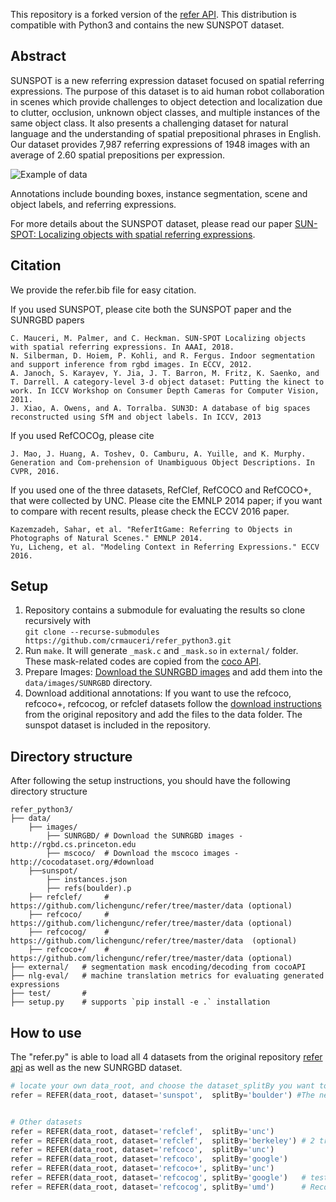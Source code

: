 This repository is a forked version of the [refer API](https://github.com/lichengunc/refer). This distribution is compatible with Python3 and contains the new SUNSPOT dataset.

## Abstract 

SUNSPOT is a new referring expression dataset focused on spatial referring expressions. The purpose of this dataset is to aid human robot collaboration in scenes which provide challenges to object detection and localization due to clutter, occlusion, unknown object classes, and multiple instances of the same object class. It also presents a challenging dataset for natural language and the understanding of spatial prepositional phrases in English. Our dataset provides 7,987 referring expressions of 1948 images with an average of 2.60 spatial prepositions per expression. 

![Example of data]()

Annotations include bounding boxes, instance segmentation, scene and object labels, and referring expressions.

For more details about the SUNSPOT dataset, please read our paper [SUN-SPOT: Localizing objects with spatial referring expressions]().

## Citation

We provide the refer.bib file for easy citation.

If you used SUNSPOT, please cite both the SUNSPOT paper and the SUNRGBD papers
```
C. Mauceri, M. Palmer, and C. Heckman. SUN-SPOT Localizing objects with spatial referring expressions. In AAAI, 2018.
N. Silberman, D. Hoiem, P. Kohli, and R. Fergus. Indoor segmentation and support inference from rgbd images. In ECCV, 2012.
A. Janoch, S. Karayev, Y. Jia, J. T. Barron, M. Fritz, K. Saenko, and T. Darrell. A category-level 3-d object dataset: Putting the kinect to work. In ICCV Workshop on Consumer Depth Cameras for Computer Vision, 2011.
J. Xiao, A. Owens, and A. Torralba. SUN3D: A database of big spaces reconstructed using SfM and object labels. In ICCV, 2013
```

If you used RefCOCOg, please cite
```
J. Mao, J. Huang, A. Toshev, O. Camburu, A. Yuille, and K. Murphy. Generation and Com-prehension of Unambiguous Object Descriptions. In CVPR, 2016.
```

If you used one of the three datasets, RefClef, RefCOCO and RefCOCO+, that were collected by UNC. Please cite the EMNLP 2014 paper; if you want to compare with recent results, please check the ECCV 2016 paper.

```
Kazemzadeh, Sahar, et al. "ReferItGame: Referring to Objects in Photographs of Natural Scenes." EMNLP 2014.
Yu, Licheng, et al. "Modeling Context in Referring Expressions." ECCV 2016.
```

## Setup

1. Repository contains a submodule for evaluating the results so clone recursively with \
```git clone --recurse-submodules https://github.com/crmauceri/refer_python3.git```
2. Run `make`. It will generate ``_mask.c`` and ``_mask.so`` in ``external/`` folder.
These mask-related codes are copied from the [coco API](https://github.com/pdollar/coco).
4. Prepare Images: [Download the SUNRGBD images](http://rgbd.cs.princeton.edu) and add them into the ``data/images/SUNRGBD`` directory. 
3. Download additional annotations:
If you want to use the refcoco, refcoco+, refcocog, or refclef datasets follow the [download instructions](https://github.com/lichengunc/refer/tree/master/data) from the original repository and add the files to the data folder. The sunspot dataset is included in the repository. 

## Directory structure
After following the setup instructions, you should have the following directory structure

```
refer_python3/
├── data/
    ├── images/
        ├── SUNRGBD/ # Download the SUNRGBD images - http://rgbd.cs.princeton.edu
        ├── mscoco/  # Download the mscoco images - http://cocodataset.org/#download
    ├──sunspot/
        ├── instances.json
        ├── refs(boulder).p
    ├── refclef/     # https://github.com/lichengunc/refer/tree/master/data (optional)
    ├── refcoco/     # https://github.com/lichengunc/refer/tree/master/data (optional)
    ├── refcocog/    # https://github.com/lichengunc/refer/tree/master/data  (optional)
    ├── refcoco+/    # https://github.com/lichengunc/refer/tree/master/data (optional)
├── external/   # segmentation mask encoding/decoding from cocoAPI
├── nlg-eval/   # machine translation metrics for evaluating generated expressions
├── test/       # 
├── setup.py    # supports `pip install -e .` installation
```                


## How to use

The "refer.py" is able to load all 4 datasets from the original repository [refer api](https://github.com/lichengunc/refer) as well as the new SUNRGBD dataset. 

```python
# locate your own data_root, and choose the dataset_splitBy you want to use
refer = REFER(data_root, dataset='sunspot',  splitBy='boulder') #The new dataset!


# Other datasets
refer = REFER(data_root, dataset='refclef',  splitBy='unc')
refer = REFER(data_root, dataset='refclef',  splitBy='berkeley') # 2 train and 1 test images missed
refer = REFER(data_root, dataset='refcoco',  splitBy='unc')
refer = REFER(data_root, dataset='refcoco',  splitBy='google')
refer = REFER(data_root, dataset='refcoco+', splitBy='unc')
refer = REFER(data_root, dataset='refcocog', splitBy='google')   # test split not released yet
refer = REFER(data_root, dataset='refcocog', splitBy='umd')      # Recommended, including train/val/test
```

<!-- refs(dataset).p contains list of refs, where each ref is
{ref_id, ann_id, category_id, file_name, image_id, sent_ids, sentences}
ignore filename

Each sentences is a list of sent
{arw, sent, sent_id, tokens}
 -->

